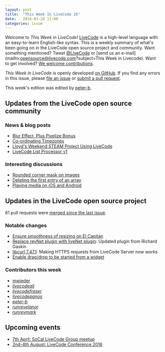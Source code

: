 ```yaml
---
layout: post
title:  "This Week In LiveCode 26"
date:   2016-03-28 11:00
categories: issue
---
```


Welcome to *This Week in LiveCode*!  [LiveCode](https://livecode.com/) is a
high-level language with an easy-to-learn English-like syntax.  This is a
weekly summary of what's been going on in the LiveCode open source project and
community.  Want something mentioned?  Tweet
[@LiveCode](https://twitter.com/LiveCode) or
[send us an e-mail](mailto:opensource@livecode.com?subject=This Week in Livecode).
Want to get involved?
[We welcome contributions](https://github.com/livecode/livecode).

*This Week in LiveCode* is openly developed
[on GitHub](https://github.com/livecode/this-week-in-livecode).
If you find any errors in this issue, please
[file an issue](https://github.com/livecode/this-week-in-livecode/issues) or
[submit a pull request](https://github.com/livecode/this-week-in-livecode/pulls).

This week's edition was edited by [peter-b](https://github.com/peter-b).

## Updates from the LiveCode open source community

### News & blog posts

* [Blur Effect, Plus Pixelize Bonus](http://tactilemedia.com/blog/2016/03/26/update-blur-effect-plus-pixelize-bonus/)
* [Co-ordinating Timezones](http://livecode1001.blogspot.com/2016/03/co-ordinating-timezones.html)
* [Lloyd's Weekend STEAM Project Using LiveCode](http://learninglivecode.blogspot.co.uk/2016/03/lloyds-weekend-steam-project-using.html)
* [LiveCode List Processor v1](http://news.gmane.org/find-root.php?message_id=53E681FB%2dC65C%2d4C56%2d81C1%2d7D633AA40FC3%40gmail.com)

### Interesting discussions

* [Rounded corner mask on images](http://thread.gmane.org/gmane.comp.ide.revolution.user/224373)
* [Deleting the first entry of an array](http://thread.gmane.org/gmane.comp.ide.revolution.user/224316)
* [Playing media on iOS and Android](http://forums.livecode.com/viewtopic.php?f=49&t=26389#p140041)

## Updates in the LiveCode open source project

61 pull requests were [merged since the last issue](https://github.com/search?l=&o=asc&s=created&type=Issues&utf8=%E2%9C%93&q=org%3Alivecode+is%3Apublic+is%3Apr+is%3Amerged+merged%3A2016-03-21..2016-03-27).

### Notable changes

* [Ensure smoothness of resizing on El Capitan](https://github.com/livecode/livecode/pull/3770)
* [Replace revNet plugin with liveNet plugin](https://github.com/livecode/livecode-ide/pull/1046): Updated plugin from Richard Gaskin
* [libcurl 7.47.1](https://github.com/livecode/livecode/pull/3767): Making HTTPS requests from LiveCode Server now works
* [Enable drag/drop to be started from a widget](https://github.com/livecode/livecode/pull/3797)

### Contributors this week

* [mwieder](https://github.com/mwieder)
* *[livecodeali](https://github.com/livecodeali)*
* *[livecodefraser](https://github.com/livecodefraser)*
* *[livecodepanos](https://github.com/livecodepanos)*
* *[peter-b](https://github.com/peter-b)*
* *[runrevelanor](https://github.com/runrevelanor)*
* *[runrevmark](https://github.com/runrevmark)*

## Upcoming events

* [7th April: SoCal LiveCode Group meetup](http://forums.livecode.com/viewtopic.php?f=50&t=26808)
* [2nd-4th August: LiveCode Conference 2016](https://livecode.com/edinburgh-2016/)

